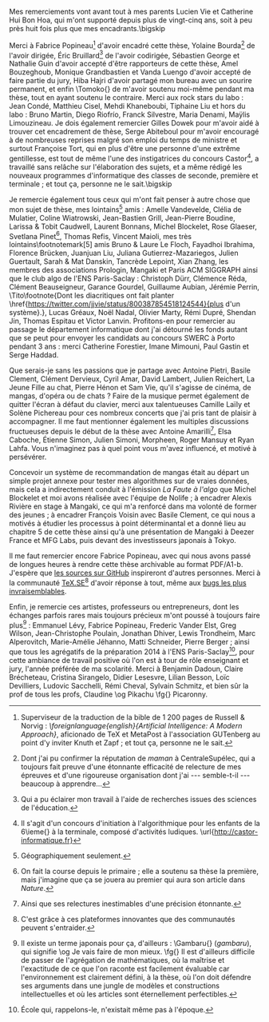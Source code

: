 Mes remerciements vont avant tout à mes parents Lucien Vie et Catherine Hui Bon Hoa, qui m'ont supporté depuis plus de vingt-cinq ans, soit à peu près huit fois plus que mes encadrants.\bigskip

Merci à Fabrice Popineau[^6] d'avoir encadré cette thèse, Yolaine Bourda[^7] de l'avoir dirigée, Éric Bruillard[^8] de l'avoir codirigée, Sébastien George et Nathalie Guin d'avoir accepté d'être rapporteurs de cette thèse, Amel Bouzeghoub, Monique Grandbastien et Vanda Luengo d'avoir accepté de faire partie du jury, Hiba Hajri d'avoir partagé mon bureau avec un sourire permanent, et enfin \Tomoko{} de m'avoir soutenu moi-même pendant ma thèse, tout en ayant soutenu le contraire. Merci aux rock stars du labo : Jean Condé, Matthieu Cisel, Mehdi Khaneboubi, Tiphaine Liu et hors du labo : Bruno Martin, Diego Riofrío, Franck Silvestre, Maria Denami, Maÿlis Limouzineau. Je dois également remercier Gilles Dowek pour m'avoir aidé à trouver cet encadrement de thèse, Serge Abiteboul pour m'avoir encouragé à de nombreuses reprises malgré son emploi du temps de ministre et surtout Françoise Tort, qui en plus d'être une personne d'une extrême gentillesse, est tout de même l'une des instigatrices du concours Castor[^1], a travaillé sans relâche sur l'élaboration des sujets, et a même rédigé les nouveaux programmes d'informatique des classes de seconde, première et terminale ; et tout ça, personne ne le sait.\bigskip

 [^1]: Il s'agit d'un concours d'initiation à l'algorithmique pour les enfants de la 6\ieme{} à la terminale, composé d'activités ludiques. \url{http://castor-informatique.fr}

Je remercie également tous ceux qui m'ont fait penser à autre chose que mon sujet de thèse, mes lointains[^2] amis : Amelle Vandevelde, Clélia de Mulatier, Coline Wiatrowski, Jean-Bastien Grill, Jean-Pierre Boudine, Larissa & Tobit Caudwell, Laurent Bonnans, Michel Blockelet, Rose Glaeser, Svetlana Pinet[^3], Thomas Refis, Vincent Maioli, mes très lointains\footnotemark[5] amis Bruno & Laure Le Floch, Fayadhoi Ibrahima, Florence Brücken, Juanjuan Liu, Juliana Gutierrez-Mazariegos, Julien Guertault, Sarah & Mat Danskin, Tancrède Lepoint, Xian Zhang, les membres des associations Prologin, Mangaki et Paris ACM SIGGRAPH ainsi que le club algo de l'ENS Paris-Saclay : Christoph Dürr, Clémence Réda, Clément Beauseigneur, Garance Gourdel, Guillaume Aubian, Jérémie Perrin, \Tito\footnote{Dont les diacritiques ont fait planter \href{https://twitter.com/jjvie/status/800387854518124544}{plus d'un système}.}, Lucas Gréaux, Noël Nadal, Olivier Marty, Rémi Dupré, Shendan Jin, Thomas Espitau et Victor Lanvin. Profitons-en pour remercier au passage le département informatique dont j'ai détourné les fonds autant que se peut pour envoyer les candidats au concours SWERC à Porto pendant 3 ans : merci Catherine Forestier, Imane Mimouni, Paul Gastin et Serge Haddad.

Que serais-je sans les passions que je partage avec Antoine Pietri, Basile Clement, Clément Dervieux, Cyril Amar, David Lambert, Julien Reichert, La Jeune Fille au chat, Pierre Hénon et Sam Vie, qu'il s'agisse de cinéma, de mangas, d'opéra ou de chats ? Faire de la musique permet également de quitter l'écran à défaut du clavier, merci aux talentueuses Camille Laïly et Solène Pichereau pour ces nombreux concerts que j'ai pris tant de plaisir à accompagner. Il me faut mentionner également les multiples discussions fructueuses depuis le début de la thèse avec Antoine Amarilli[^4], Elsa Caboche, Étienne Simon, Julien Simoni, Morpheen, Roger Mansuy et Ryan Lahfa. Vous n'imaginez pas à quel point vous m'avez influencé, et motivé à persévérer.

Concevoir un système de recommandation de mangas était au départ un simple projet annexe pour tester mes algorithmes sur de vraies données, mais cela a indirectement conduit à l'émission *La Faute à l'algo* que Michel Blockelet et moi avons réalisée avec l'équipe de Nolife ; à encadrer Alexis Rivière en stage à Mangaki, ce qui m'a renforcé dans ma volonté de former des jeunes ; à encadrer François Voisin avec Basile Clement, ce qui nous a motivés à étudier les processus à point déterminantal et a donné lieu au chapitre 5 de cette thèse ainsi qu'à une présentation de Mangaki à Deezer France et MFG Labs, puis devant des investisseurs japonais à Tokyo.

Il me faut remercier encore Fabrice Popineau, avec qui nous avons passé de longues heures à rendre cette thèse archivable au format PDF/A1-b. J'espère que [les sources sur GitHub](https://github.com/jilljenn/phd) inspireront d'autres personnes. Merci à la communauté [TeX.SE](http://tex.stackexchange.com)[^10] d'avoir réponse à tout, même aux [bugs les plus invraisemblables](http://tex.stackexchange.com/q/347185/7144).

 [^2]: Géographiquement seulement.

 [^3]: On fait la course depuis le primaire ; elle a soutenu sa thèse la première, mais j'imagine que ça se jouera au premier qui aura son article dans *Nature*.

 [^4]: Ainsi que ses relectures inestimables d'une précision étonnante.

Enfin, je remercie ces artistes, professeurs ou entrepreneurs, dont les échanges parfois rares mais toujours précieux m'ont poussé à toujours faire plus[^9] : Emmanuel Lévy, Fabrice Popineau, Frederic Vander Elst, Greg Wilson, Jean-Christophe Poulain, Jonathan Dhiver, Lewis Trondheim, Marc Alperovitch, Marie-Amélie Jéhanno, Matti Schneider, Pierre Berger ; ainsi que tous les agrégatifs de la préparation 2014 à l'ENS Paris-Saclay[^5], pour cette ambiance de travail positive où l'on est à tour de rôle enseignant et jury, l'année préférée de ma scolarité. Merci à Benjamin Dadoun, Claire Brécheteau, Cristina Sirangelo, Didier Lesesvre, Lilian Besson, Loïc Devilliers, Ludovic Sacchelli, Rémi Cheval, Sylvain Schmitz, et bien sûr la prof de tous les profs, Claudine \og Pikachu \fg{} Picaronny.

 [^5]: École qui, rappelons-le, n'existait même pas à l'époque.

 [^6]: Superviseur de la traduction de la bible de 1 200 pages de Russell & Norvig : *\foreignlanguage{english}{Artificial Intelligence: A Modern Approach}*, aficionado de TeX et MetaPost à l'association GUTenberg au point d'y inviter Knuth et Zapf ; et tout ça, personne ne le sait.

 [^7]: Dont j'ai pu confirmer la réputation de *maman* à CentraleSupélec, qui a toujours fait preuve d'une étonnante efficacité de relecture de mes épreuves et d'une rigoureuse organisation dont j'ai --- semble-t-il --- beaucoup à apprendre…

 [^8]: Qui a pu éclairer mon travail à l'aide de recherches issues des sciences de l'éducation.

 [^9]: Il existe un terme japonais pour ça, d'ailleurs : \Gambaru{} (*gambaru*), qui signifie \og Je vais faire de mon mieux. \fg{} Il est d'ailleurs difficile de passer de l'agrégation de mathématiques, où la maîtrise et l'exactitude de ce que l'on raconte est facilement évaluable car l'environnement est clairement défini, à la thèse, où l'on doit défendre ses arguments dans une jungle de modèles et constructions intellectuelles et où les articles sont éternellement perfectibles.

 [^10]: C'est grâce à ces plateformes innovantes que des communautés peuvent s'entraider.
